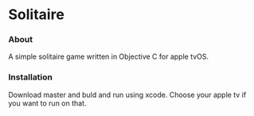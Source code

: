 # Solitaire

### About
A simple solitaire game written in Objective C for apple tvOS.  

### Installation
Download master and buld and run using xcode.  Choose your apple tv if you want to run on that. 
